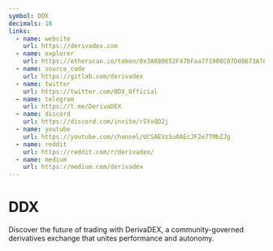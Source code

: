 ```yaml
---
symbol: DDX
decimals: 18
links:
  - name: website
    url: https://derivadex.com
  - name: explorer
    url: https://etherscan.io/token/0x3A880652F47bFaa771908C07Dd8673A787dAEd3A
  - name: source_code
    url: https://gitlab.com/derivadex
  - name: twitter
    url: https://twitter.com/DDX_Official
  - name: telegram
    url: https://t.me/DerivaDEX
  - name: discord
    url: https://discord.com/invite/rSYxQD2j
  - name: youtube
    url: https://youtube.com/channel/UCSAEVzSu0AEcJF2e7TMbZJg
  - name: reddit
    url: https://reddit.com/r/derivadex/
  - name: medium
    url: https://medium.com/derivadex
---
```


# DDX

Discover the future of trading with DerivaDEX, a community-governed derivatives exchange that unites performance and autonomy.
